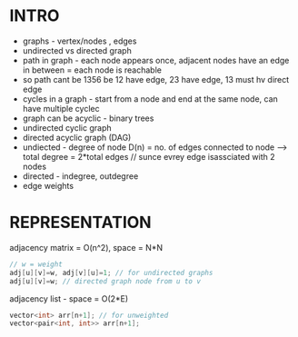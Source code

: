 # INTRO

- graphs - vertex/nodes , edges
- undirected vs directed graph
- path in graph - each node appears once, adjacent nodes have an edge in between = each node is reachable
- so path cant be 1356 be 12 have edge, 23 have edge, 13 must hv direct edge
- cycles in a graph - start from a node and end at the same node, can have multiple cyclec
- graph can be acyclic - binary trees
- undirected cyclic graph
- directed acyclic graph (DAG)
- undiected - degree of node D(n) = no. of edges connected to node --> total degree = 2*total edges // sunce evrey edge isassciated with 2 nodes
- directed - indegree, outdegree
- edge weights

# REPRESENTATION
adjacency matrix = O(n^2), space = N*N
```cpp
// w = weight
adj[u][v]=w, adj[v][u]=1; // for undirected graphs
adj[u][v]=w; // directed graph node from u to v
```
adjacency list - space = O(2*E)
```cpp
vector<int> arr[n+1]; // for unweighted
vector<pair<int, int>> arr[n+1];
```

